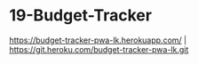 # 19-Budget-Tracker

https://budget-tracker-pwa-lk.herokuapp.com/ | https://git.heroku.com/budget-tracker-pwa-lk.git